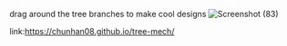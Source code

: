 drag around the tree branches to make cool designs
![Screenshot (83)](https://github.com/user-attachments/assets/0b046bb9-5026-4c62-9679-840e6d6b49c9)

link:https://chunhan08.github.io/tree-mech/
